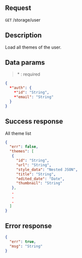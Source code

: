 ## Request

<code>GET</code> /storage/user

## Description

Load all themes of the user.

## Data params

> \* : required

```JSON
{
  *"auth": {
    *"id": "String",
    *"email": "String"
  }
}
```

## Success response

All theme list

```JSON
{
  "err": false,
  "themes": [
   {
     "id": "String",
     "url": "String",
     "style_data": "Nested JSON",
     "title": "String",
     "edited_date": "Date",
     "thumbnail": "String"
   },
   .
   .
   .
  ]
}
```

## Error response

```JSON
{
  "err": true,
  "msg": "String"
}
```
